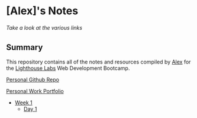 # [Alex]'s Notes

###### Take a look at the various links 
 
## Summary 

This repository contains all of the notes and resources compiled by [Alex](https://github.com/alex-ac2)
 for the [Lighthouse Labs](https://lighthouselabs.ca/) Web Development Bootcamp.

[Personal Github Repo](https://github.com/alex-ac2)

[Personal Work Portfolio](https://alexcurci.com)

* [Week 1](/Week_1)
  * [Day 1](/Week_1/Day_1)


